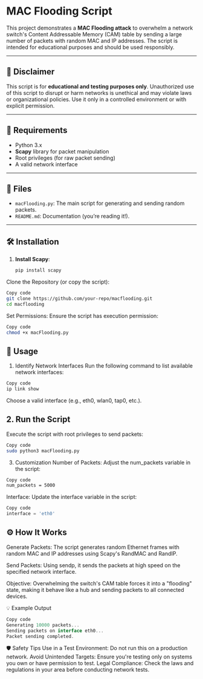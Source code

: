 # MAC Flooding Script

This project demonstrates a **MAC Flooding attack** to overwhelm a network switch's Content Addressable Memory (CAM) table by sending a large number of packets with random MAC and IP addresses. The script is intended for educational purposes and should be used responsibly.

---

## 🚨 Disclaimer

This script is for **educational and testing purposes only**. Unauthorized use of this script to disrupt or harm networks is unethical and may violate laws or organizational policies. Use it only in a controlled environment or with explicit permission.

---

## 🔧 Requirements

- Python 3.x
- **Scapy** library for packet manipulation
- Root privileges (for raw packet sending)
- A valid network interface

---

## 📁 Files

- `macFlooding.py`: The main script for generating and sending random packets.
- `README.md`: Documentation (you’re reading it!).

---

## 🛠 Installation

1. **Install Scapy**:
   ```bash
   pip install scapy
   ```
Clone the Repository (or copy the script):

```bash
Copy code
git clone https://github.com/your-repo/macflooding.git
cd macflooding
```
Set Permissions: Ensure the script has execution permission:

```bash
Copy code
chmod +x macFlooding.py
```
## 🚀 Usage
1. Identify Network Interfaces
Run the following command to list available network interfaces:

```bash
Copy code
ip link show
```
Choose a valid interface (e.g., eth0, wlan0, tap0, etc.).

## 2. Run the Script
Execute the script with root privileges to send packets:

```bash
Copy code
sudo python3 macFlooding.py
```
3. Customization
Number of Packets: Adjust the num_packets variable in the script:
```bash
Copy code
num_packets = 5000
```
Interface: Update the interface variable in the script:
```python
Copy code
interface = 'eth0'
```
## ⚙️ How It Works
Generate Packets: The script generates random Ethernet frames with random MAC and IP addresses using Scapy's RandMAC and RandIP.

Send Packets: Using sendp, it sends the packets at high speed on the specified network interface.

Objective: Overwhelming the switch's CAM table forces it into a "flooding" state, making it behave like a hub and sending packets to all connected devices.

💡 Example Output
```csharp
Copy code
Generating 10000 packets...
Sending packets on interface eth0...
Packet sending completed.
```
🛡 Safety Tips
Use in a Test Environment: Do not run this on a production network.
Avoid Unintended Targets: Ensure you're testing only on systems you own or have permission to test.
Legal Compliance: Check the laws and regulations in your area before conducting network tests.
